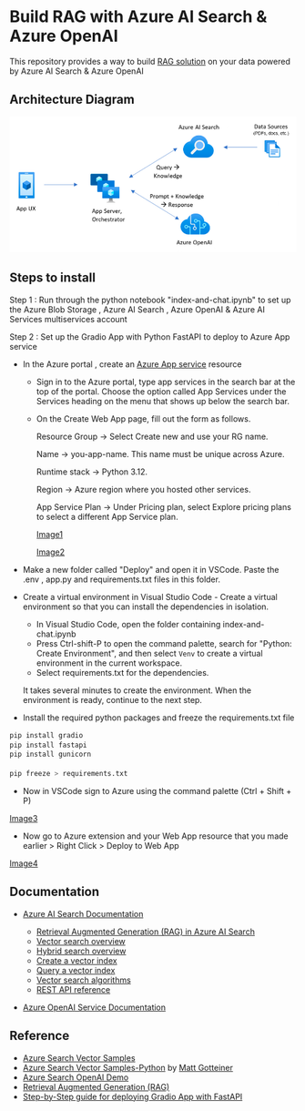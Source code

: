 # Build RAG with Azure AI Search & Azure OpenAI

This repository provides a way to build [RAG solution](https://learn.microsoft.com/azure/search/tutorial-rag-build-solution) on your data powered by Azure AI Search & Azure OpenAI
 
## Architecture Diagram

![RAG Architecture](https://github.com/aggarwalsmicrosoft/azure-index-and-chat/blob/main/Images/Architecture.png)

## Steps to install

Step 1 : Run through the python notebook "index-and-chat.ipynb" to set up the Azure Blob Storage , Azure AI Search , Azure OpenAI & Azure AI Services multiservices account

Step 2 : Set up the Gradio App with Python FastAPI to deploy to Azure App service

- In the Azure portal , create an [Azure App service](https://learn.microsoft.com/en-us/azure/app-service/quickstart-arm-template?pivots=platform-linux) resource

  - Sign in to the Azure portal, type app services in the search bar at the top of the portal. Choose the option called App Services under the Services heading on the menu that shows up below the search bar.
  - On the Create Web App page, fill out the form as follows.

    Resource Group → Select Create new and use your RG name.

    Name → you-app-name. This name must be unique across Azure.

    Runtime stack → Python 3.12.

    Region → Azure region where you hosted other services.

    App Service Plan → Under Pricing plan, select Explore pricing plans to select a different App Service plan.

    [Image1](https://github.com/aggarwalsmicrosoft/azure-index-and-chat/blob/main/Images/Img1.png)

    [Image2](https://github.com/aggarwalsmicrosoft/azure-index-and-chat/blob/main/Images/Img2.png)

- Make a new folder called "Deploy" and open it in VSCode. Paste the .env , app.py and requirements.txt files in this folder.

- Create a virtual environment in Visual Studio Code - Create a virtual environment so that you can install the dependencies in isolation.

  - In Visual Studio Code, open the folder containing index-and-chat.ipynb
  - Press Ctrl-shift-P to open the command palette, search for "Python: Create Environment", and then select `Venv` to create a virtual environment in the current workspace.
  - Select requirements.txt for the dependencies.

   It takes several minutes to create the environment. When the environment is ready, continue to the next step.

- Install the required python packages and freeze the requirements.txt file

```bash
pip install gradio
pip install fastapi
pip install gunicorn 

pip freeze > requirements.txt
```

- Now in VSCode sign to Azure using the command palette (Ctrl + Shift + P)

[Image3](https://github.com/aggarwalsmicrosoft/azure-index-and-chat/blob/main/Images/Img3.png)

- Now go to Azure extension and your Web App resource that you made earlier > Right Click > Deploy to Web App

[Image4](https://github.com/aggarwalsmicrosoft/azure-index-and-chat/blob/main/Images/Img3.png)

## Documentation

- [Azure AI Search Documentation](https://learn.microsoft.com/azure/search/)

  - [Retrieval Augmented Generation (RAG) in Azure AI Search](https://learn.microsoft.com/azure/search/retrieval-augmented-generation-overview)
  - [Vector search overview](https://learn.microsoft.com/azure/search/vector-search-overview)
  - [Hybrid search overview](https://learn.microsoft.com/azure/search/hybrid-search-overview)
  - [Create a vector index](https://learn.microsoft.com/azure/search/vector-search-how-to-create-index)
  - [Query a vector index](https://learn.microsoft.com/azure/search/vector-search-how-to-query)
  - [Vector search algorithms](https://learn.microsoft.com/azure/search/vector-search-ranking)
  - [REST API reference](https://learn.microsoft.com/rest/api/searchservice/)

- [Azure OpenAI Service Documentation](https://learn.microsoft.com/azure/cognitive-services/openai/)

## Reference
- [Azure Search Vector Samples](https://github.com/Azure/azure-search-vector-samples/tree/main)
- [Azure Search Vector Samples-Python](https://github.com/Azure/azure-search-vector-samples/tree/main/demo-python/code/indexers) by [Matt Gotteiner](https://github.com/mattgotteiner) 
- [Azure Search OpenAI Demo](https://github.com/Azure-Samples/azure-search-openai-demo)
- [Retrieval Augmented Generation (RAG)](https://learn.microsoft.com/en-us/azure/search/retrieval-augmented-generation-overview)
- [Step-by-Step guide for deploying Gradio App with FastAPI](https://techcommunity.microsoft.com/blog/azure-ai-services-blog/deploy-a-gradio-web-app-on-azure-with-azure-app-service-a-step-by-step-guide/4121127)